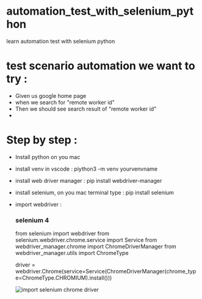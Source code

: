 # automation_test_with_selenium_python
learn automation test with selenium python


# test scenario automation we want to try :
  - Given us google home page
  - when we search for "remote worker id"
  - Then we should see search result of "remote worker id"
  - 
# Step by step :

  - Install python on you mac 
  - install venv in vscode : piython3 -m venv yourvenvname
  - install web driver manager : pip install webdriver-manager
  - install selenium, on you mac terminal type : pip install selenium
  - import webdriver :
    ### selenium 4
      from selenium import webdriver
      from selenium.webdriver.chrome.service import Service
      from webdriver_manager.chrome import ChromeDriverManager
      from webdriver_manager.utils import ChromeType

      driver = webdriver.Chrome(service=Service(ChromeDriverManager(chrome_type=ChromeType.CHROMIUM).install()))
      
      ![import selenium chrome driver](https://i.ibb.co/bsDkdzB/carbon.png)
      
      
